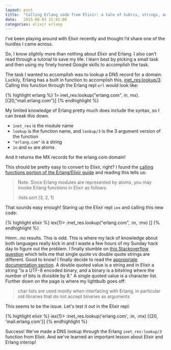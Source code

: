 ```yaml
---
layout: post
title:  "Calling Erlang code from Elixir: a tale of hubris, strings, and how to read the documentation"
date:   2015-08-03 21:41:00
categories: elixir erlang
---
```


I’ve been playing around with Elixir recently and thought I’d share one of the hurdles I came across.

So, I know _slightly_ more than nothing about Elixir and Erlang. I also can’t read through a tutorial to save my life. I learn best by picking a small task and then using my finely honed Google skills to accomplish the task.

The task I wanted to accomplish was to lookup a DNS record for a domain. Luckily, Erlang has a built in function to accomplish this, [inet_res:lookup/3](http://www.erlang.org/doc/man/inet_res.html#lookup-3). Calling this function through the Erlang repl `erl` would look like:

{% highlight erlang %}
1> inet_res:lookup("erlang.com", in, mx).
[{20,"mail.erlang.com"}]
{% endhighlight %}

My limited knowledge of Erlang pretty much does include the syntax, so I can break this down. 

  * `inet_res` is the module name
  * `lookup` is the function name, and `lookup/3` is the 3 argument version of the function
  * `"erlang.com"` is a string
  * `in` and `mx` are atoms

And it returns the MX records for the erlang.com domain!

This should be pretty easy to convert to Elixir, right? I found the [calling functions portion of the Erlang/Elixir guide](http://elixir-lang.org/crash-course.html#calling-functions) and reading this tells us:

>Note. Since Erlang modules are represented by atoms, you may invoke Erlang functions in Elixir as follows:
> 
>:lists.sort [3, 2, 1]

That sounds easy enough! Staring up the Elixir repl `iex` and calling this new code:

{% highlight elixir %}
iex(1)> :inet_res.lookup("erlang.com", :in, :mx)
[]
{% endhighlight %}

Hmm...no results. This is odd. This is where my lack of knowledge about both languages really kick in and I waste a few hours of my Sunday hack day to figure out the problem. I finally stumble on [this Stackoverflow question](http://stackoverflow.com/questions/20108421/using-the-httpc-erlang-module-from-elixir) which tells me that single quote vs double quote strings are different. Good to know! I finally decide to read the [appropriate documentation section](http://elixir-lang.org/getting-started/binaries-strings-and-char-lists.html#char-lists). A double quoted value is a string and in Elixir a string "is a UTF-8 encoded binary, and a binary is a bitstring where the number of bits is divisible by 8." A single quoted value is a character list.  Further down on the page is where my lightbulb goes off:

>char lists are used mostly when interfacing with Erlang, in particular old libraries that do not accept binaries as arguments

This seems to be the issue. Let's test it out in the Elixir repl:

{% highlight elixir %}
iex(1)> :inet_res.lookup('erlang.com', :in, :mx)
[{20, 'mail.erlang.com'}]
{% endhighlight %}

Success! We've made a DNS lookup through the Erlang `inet_res:lookup/3` function from Elixir. And we've learned an important lesson about Elixir and Erlang interop!

